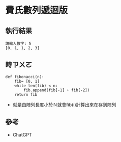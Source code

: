 # 費氏數列遞迴版


## 執行結果
```
請輸入數字: 5
[0, 1, 1, 2, 3]
```

## 時ㄗㄨㄛ
```
def fibonacci(n):
    fib= [0, 1]
    while len(fib) < n:
        fib.append(fib[-1] + fib[-2])
    return fib
```

* 就是由陣列長度小於Ｎ就會fib(i)計算出來在存到陣列

## 參考
* ChatGPT
